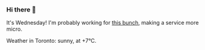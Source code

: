 ### Hi there :wave:

It's Wednesday! I'm probably working for [this bunch](https://github.com/kohofinancial), making a service more micro.

Weather in Toronto: sunny, at +7°C.
